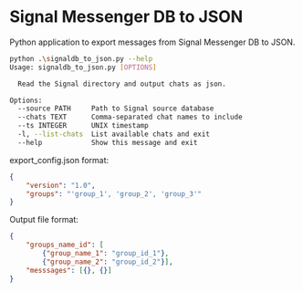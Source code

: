 # Signal Messenger DB to JSON

Python application to export messages from Signal Messenger DB to JSON. 

```bash
python .\signaldb_to_json.py --help
Usage: signaldb_to_json.py [OPTIONS]

  Read the Signal directory and output chats as json.

Options:
  --source PATH     Path to Signal source database
  --chats TEXT      Comma-separated chat names to include
  --ts INTEGER      UNIX timestamp
  -l, --list-chats  List available chats and exit
  --help            Show this message and exit
```

export_config.json format:

```json
{
    "version": "1.0",
    "groups": "'group_1', 'group_2', 'group_3'"
}
```

Output file format:

```json
{
    "groups_name_id": [
        {"group_name_1": "group_id_1"}, 
        {"group_name_2": "group_id_2"}],
    "messsages": [{}, {}]
}
```